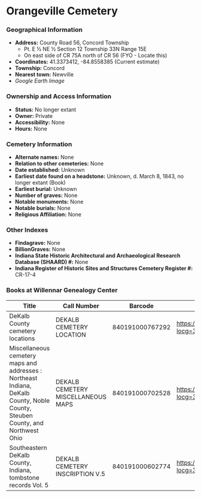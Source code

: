 # Orangeville Cemetery

### Geographical Information
- **Address:** County Road 56, Concord Township
	- Pt. E ½ NE ½ Section 12 Township 33N Range 15E
	- On east side of CR 75A north of CR 56 (FYO - Locate this)
- **Coordinates:** 41.3373412, -84.8558385 (Current estimate)
- **Township:** Concord
- **Nearest town:** Newville
- *Google Earth Image*

### Ownership and Access Information
- **Status:** No longer extant
- **Owner:** Private
- **Accessibility:** None
- **Hours:** None

### Cemetery Information
- **Alternate names:** None
- **Relation to other cemeteries:** None
- **Date established:** Unknown
- **Earliest date found on a headstone:** Unknown, d. March 8, 1843, no longer extant (Book)
- **Earliest burial:** Unknown
- **Number of graves:** None
- **Notable monuments:** None
- **Notable burials:** None
- **Religious Affiliation:** None

### Other Indexes
- **Findagrave:** None
- **BillionGraves:** None
- **Indiana State Historic Architectural and Archaeological Research Database (SHAARD) #:** None
- **Indiana Register of Historic Sites and Structures Cemetery Register #:** CR-17-4

### Books at Willennar Genealogy Center

| Title | Call Number | Barcode | Evergreen Record |
| ------------ | ------------ | ------------ | ------------ |
| DeKalb County cemetery locations | DEKALB CEMETERY LOCATION | 840191000767292 | https://evergreen.lib.in.us/eg/opac/record/20670319?locg=318 |
| Miscellaneous cemetery maps and addresses : Northeast Indiana, DeKalb County, Noble County, Steuben County, and Northwest Ohio | DEKALB CEMETERY MISCELLANEOUS MAPS | 840191000702528 | https://evergreen.lib.in.us/eg/opac/record/20673421?locg=318 |
| Southeastern DeKalb County, Indiana, tombstone records Vol. 5 | DEKALB CEMETERY INSCRIPTION V.5 | 840191000602774 | https://evergreen.lib.in.us/eg/opac/record/20670314?locg=318 |
